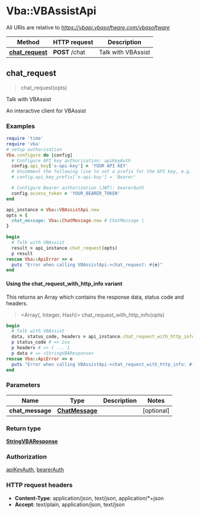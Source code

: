# Vba::VBAssistApi

All URIs are relative to *https://vbapi.vbasoftware.com/vbasoftware*

| Method | HTTP request | Description |
| ------ | ------------ | ----------- |
| [**chat_request**](VBAssistApi.md#chat_request) | **POST** /chat | Talk with VBAssist |


## chat_request

> <StringVBAResponse> chat_request(opts)

Talk with VBAssist

An interactive client for VBAssist

### Examples

```ruby
require 'time'
require 'vba'
# setup authorization
Vba.configure do |config|
  # Configure API key authorization: apiKeyAuth
  config.api_key['x-api-key'] = 'YOUR API KEY'
  # Uncomment the following line to set a prefix for the API key, e.g. 'Bearer' (defaults to nil)
  # config.api_key_prefix['x-api-key'] = 'Bearer'

  # Configure Bearer authorization (JWT): bearerAuth
  config.access_token = 'YOUR_BEARER_TOKEN'
end

api_instance = Vba::VBAssistApi.new
opts = {
  chat_message: Vba::ChatMessage.new # ChatMessage | 
}

begin
  # Talk with VBAssist
  result = api_instance.chat_request(opts)
  p result
rescue Vba::ApiError => e
  puts "Error when calling VBAssistApi->chat_request: #{e}"
end
```

#### Using the chat_request_with_http_info variant

This returns an Array which contains the response data, status code and headers.

> <Array(<StringVBAResponse>, Integer, Hash)> chat_request_with_http_info(opts)

```ruby
begin
  # Talk with VBAssist
  data, status_code, headers = api_instance.chat_request_with_http_info(opts)
  p status_code # => 2xx
  p headers # => { ... }
  p data # => <StringVBAResponse>
rescue Vba::ApiError => e
  puts "Error when calling VBAssistApi->chat_request_with_http_info: #{e}"
end
```

### Parameters

| Name | Type | Description | Notes |
| ---- | ---- | ----------- | ----- |
| **chat_message** | [**ChatMessage**](ChatMessage.md) |  | [optional] |

### Return type

[**StringVBAResponse**](StringVBAResponse.md)

### Authorization

[apiKeyAuth](../README.md#apiKeyAuth), [bearerAuth](../README.md#bearerAuth)

### HTTP request headers

- **Content-Type**: application/json, text/json, application/*+json
- **Accept**: text/plain, application/json, text/json


